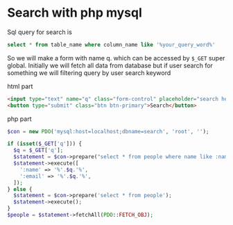 # Search with php mysql    

Sql query for search is   

~~~sql
select * from table_name where column_name like '%your_query_word%'    
~~~     
                   
So we will make a form with name q. which can be accessed by `$_GET` super global. Initially we will fetch all data from database but if user search for something we will filtering query by user search keyword       

html part     
~~~html
<input type="text" name="q" class="form-control" placeholder="search here .....">
<button type="submit" class="btn btn-primary">Search</button>
~~~

php part     
~~~php
$con = new PDO('mysql:host=localhost;dbname=search', 'root', '');

if (isset($_GET['q'])) {
  $q = $_GET['q'];
  $statement = $con->prepare("select * from people where name like :name or email like :email");
  $statement->execute([
    ':name' => '%'.$q.'%',
    ':email' => '%'.$q.'%',
  ]);
} else {
  $statement = $con->prepare('select * from people');
  $statement->execute();
}
$people = $statement->fetchAll(PDO::FETCH_OBJ);
~~~



